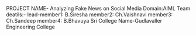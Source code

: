 PROJECT NAME- Analyzing Fake News on Social Media
Domain:AIML
Team deatils:-
  lead-member1: B.Siresha
      member2: Ch.Vaishnavi
      member3: Ch.Sandeep
      member4: B.Bhavuya Sri
College Name-Gudlavaller Engineering College

